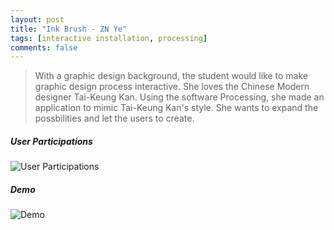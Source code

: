 ```yaml
---
layout: post
title: "Ink Brush - ZN Ye"
tags: [interactive installation, processing]
comments: false
---
```

> With a graphic design background, the student would like to make graphic design process interactive. She loves the Chinese Modern designer Tai-Keung Kan. Using the software Processing, she made an application to mimic Tai-Keung Kan's style. She wants to expand the possbilities and let the users to create. 

##### User Participations

![User Participations](https://cyrus-education.github.io/images/yzn-up.jpg "Large example image")

##### Demo

![Demo](https://cyrus-education.github.io/images/yzn-demo.jpg "Large example image")
